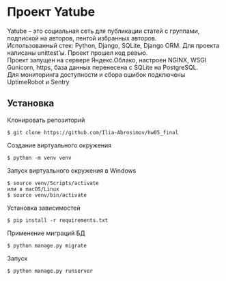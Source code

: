# Проект Yatube 
Yatube – это социальная сеть для публикации статей с группами, подпиской на авторов, лентой избранных авторов. \
Использованный стек: Python, Django, SQLite, Django ORM. Для проекта написаны unittest’ы. Проект прошел код ревью. \
Проект запущен на сервере Яндекс.Облако, настроен NGINX, WSGI Gunicorn, https, база данных перенесена с SQLite на PostgreSQL.\
Для мониторинга доступности и сбора ошибок подключены UptimeRobot и Sentry

## Установка
Клонировать репозиторий

    $ git clone https://github.com/Ilia-Abrosimov/hw05_final

Создание виртуального окружения

    $ python -m venv venv
  
Запуск виртуального окружения в Windows

    $ source venv/Scripts/activate
    или в macOS/Linux
    $ source venv/bin/activate 
   
Установка зависимостей

    $ pip install -r requirements.txt 

Применение миграций БД

    $ python manage.py migrate

Запуск

    $ python manage.py runserver

